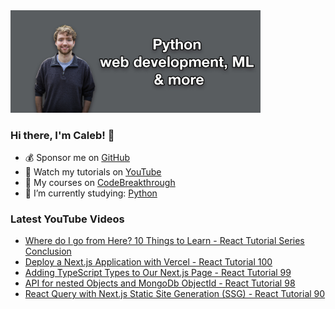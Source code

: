 <img src="github-cover-photo-my-face.jpg" width="400px" />

### Hi there, I'm Caleb! 🍛

- 💰 Sponsor me on [GitHub](https://github.com/sponsors/CalebCurry)
- 🎥 Watch my tutorials on [YouTube](https://www.youtube.com/calebthevideomaker2)
- 📗 My courses on [CodeBreakthrough](https://www.codebreakthrough.com)
- 🤔 I’m currently studying: [Python](https://www.youtube.com/watch?v=s3IvdkCq2_c&t=4254s)

### Latest YouTube Videos
<!-- YOUTUBE:START -->
- [Where do I go from Here? 10 Things to Learn - React Tutorial Series Conclusion](https://www.youtube.com/watch?v=gGdxtPF4GMg)
- [Deploy a Next.js Application with Vercel - React Tutorial 100](https://www.youtube.com/watch?v=Ggmjd5ZlkEY)
- [Adding TypeScript Types to Our Next.js Page - React Tutorial 99](https://www.youtube.com/watch?v=KB6C6bBqJ_M)
- [API for nested Objects and MongoDb ObjectId - React Tutorial 98](https://www.youtube.com/watch?v=2x5E5AT2sRg)
- [React Query with Next.js Static Site Generation &lpar;SSG&rpar; - React Tutorial 90](https://www.youtube.com/watch?v=KPaqLQ2F7dk)
<!-- YOUTUBE:END -->
